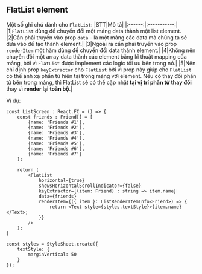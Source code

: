 ## FlatList element
Một số ghi chú dành cho `FlatList`:
|STT|Mô tả|
|:------:|:-----------:|
|1|`FlatList` dùng để chuyển đổi một mảng data thành một list element.
|2|Cần phải truyền vào prop `data` - là một mảng các data mà chúng ta sẽ dựa vào để tạo thành element.|
|3|Ngoài ra cần phải truyền vào prop `renderItem` một hàm dùng để chuyển đổi data thành element.|
|4|Không nên chuyển đổi một array data thành các element bằng kĩ thuật mapping của mảng, bởi vì `FlatList` được implement các logic tối ưu bên trong nó.|
|5|Nên chỉ định prop `keyExtractor` cho `FlatList` bởi vì prop này giúp cho `FlatList` có thể ánh xạ phần tử hiện tại trong mảng với element. Nếu có thay đổi phần tử bên trong mảng, thì FlatList sẽ có thể cập nhật **tại vị trí phần tử thay đổi** thay vì **render lại toàn bộ**.| 

Ví dụ:

```tsx
const ListScreen : React.FC = () => {
    const friends : Friend[] = [
        {name: 'Friends #1'}, 
        {name: 'Friends #2'}, 
        {name: 'Friends #3'}, 
        {name: 'Friends #4'}, 
        {name: 'Friends #5'}, 
        {name: 'Friends #6'}, 
        {name: 'Friends #7'}
    ];

    return (
        <FlatList
            horizontal={true}
            showsHorizontalScrollIndicator={false} 
            keyExtractor={(item: Friend) : string => item.name}
            data={friends} 
            renderItem={({ item }: ListRenderItemInfo<Friend>) => {
                return <Text style={styles.textStyle}>{item.name}</Text>;
            }}
        />
    );
}

const styles = StyleSheet.create({
    textStyle: {
        marginVertical: 50
    }
});
```